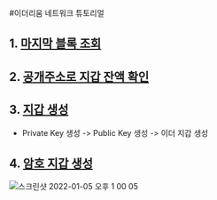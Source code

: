 #이더리움 네트워크 튜토리얼

## 1. [마지막 블록 조회](https://github.com/myungsworld/ethereum/blob/main/tutorial/1.lastest_block_number.go)

## 2. [공개주소로 지갑 잔액 확인](https://github.com/myungsworld/ethereum/blob/main/tutorial/2.get_ether_from_address.go)

## 3. [지갑 생성](https://github.com/myungsworld/ethereum/blob/main/tutorial/3.generate_wallet.go)

- Private Key 생성 -> Public Key 생성 -> 이더 지갑 생성 

## 4. [암호 지갑 생성]()


![스크린샷 2022-01-05 오후 1 00 05](https://user-images.githubusercontent.com/56465854/148158568-8d554bfc-54ba-4766-a513-1414ee32d8e8.png)

